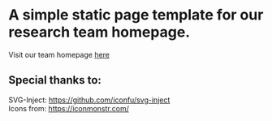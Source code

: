 # A simple static page template for our research team homepage.

Visit our team homepage [here](https://chengyshaq.github.io/)

## Special thanks to:
SVG-Inject: https://github.com/iconfu/svg-inject<br>
Icons from: https://iconmonstr.com/